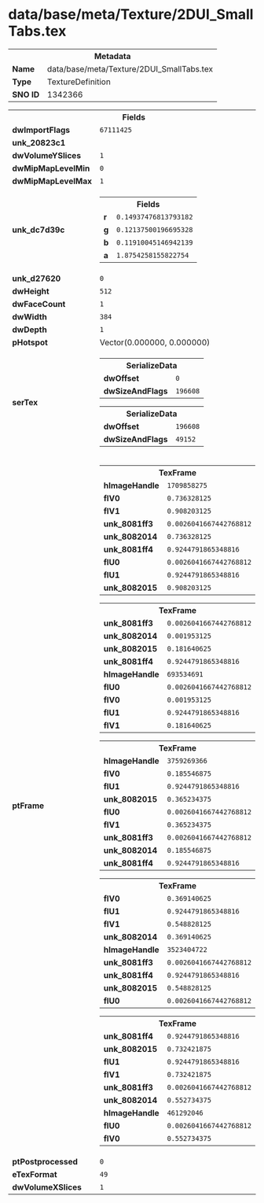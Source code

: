 <h1>data/base/meta/Texture/2DUI_SmallTabs.tex</h1><table><tr><th colspan="100%">Metadata</th></tr><tr><td><b>Name</b></td><td>data/base/meta/Texture/2DUI_SmallTabs.tex</td></tr><tr><td><b>Type</b></td><td>TextureDefinition</td></tr><tr><td><b>SNO ID</b></td><td>1342366</td></tr></table>

<table><tr><th colspan="100%">Fields</th></tr><tr><td><b>dwImportFlags</b></td><td><code>67111425</code></td></tr><tr><td><b>unk_20823c1</b></td><td></td></tr><tr><td><b>dwVolumeYSlices</b></td><td><code>1</code></td></tr><tr><td><b>dwMipMapLevelMin</b></td><td><code>0</code></td></tr><tr><td><b>dwMipMapLevelMax</b></td><td><code>1</code></td></tr><tr><td><b>unk_dc7d39c</b></td><td><table><tr><th colspan="100%">Fields</th></tr><tr><td><b>r</b></td><td><code>0.14937476813793182</code></td></tr><tr><td><b>g</b></td><td><code>0.12137500196695328</code></td></tr><tr><td><b>b</b></td><td><code>0.11910045146942139</code></td></tr><tr><td><b>a</b></td><td><code>1.8754258155822754</code></td></tr></table>

</td></tr><tr><td><b>unk_d27620</b></td><td><code>0</code></td></tr><tr><td><b>dwHeight</b></td><td><code>512</code></td></tr><tr><td><b>dwFaceCount</b></td><td><code>1</code></td></tr><tr><td><b>dwWidth</b></td><td><code>384</code></td></tr><tr><td><b>dwDepth</b></td><td><code>1</code></td></tr><tr><td><b>pHotspot</b></td><td>Vector(0.000000, 0.000000)</td></tr><tr><td><b>serTex</b></td><td><table><tr><th colspan="100%">SerializeData</th></tr><tr><td><b>dwOffset</b></td><td><code>0</code></td></tr><tr><td><b>dwSizeAndFlags</b></td><td><code>196608</code></td></tr></table>


<table><tr><th colspan="100%">SerializeData</th></tr><tr><td><b>dwOffset</b></td><td><code>196608</code></td></tr><tr><td><b>dwSizeAndFlags</b></td><td><code>49152</code></td></tr></table>


</td></tr><tr><td><b>ptFrame</b></td><td><table><tr><th colspan="100%">TexFrame</th></tr><tr><td><b>hImageHandle</b></td><td><code>1709858275</code></td></tr><tr><td><b>flV0</b></td><td><code>0.736328125</code></td></tr><tr><td><b>flV1</b></td><td><code>0.908203125</code></td></tr><tr><td><b>unk_8081ff3</b></td><td><code>0.0026041667442768812</code></td></tr><tr><td><b>unk_8082014</b></td><td><code>0.736328125</code></td></tr><tr><td><b>unk_8081ff4</b></td><td><code>0.9244791865348816</code></td></tr><tr><td><b>flU0</b></td><td><code>0.0026041667442768812</code></td></tr><tr><td><b>flU1</b></td><td><code>0.9244791865348816</code></td></tr><tr><td><b>unk_8082015</b></td><td><code>0.908203125</code></td></tr></table>


<table><tr><th colspan="100%">TexFrame</th></tr><tr><td><b>unk_8081ff3</b></td><td><code>0.0026041667442768812</code></td></tr><tr><td><b>unk_8082014</b></td><td><code>0.001953125</code></td></tr><tr><td><b>unk_8082015</b></td><td><code>0.181640625</code></td></tr><tr><td><b>unk_8081ff4</b></td><td><code>0.9244791865348816</code></td></tr><tr><td><b>hImageHandle</b></td><td><code>693534691</code></td></tr><tr><td><b>flU0</b></td><td><code>0.0026041667442768812</code></td></tr><tr><td><b>flV0</b></td><td><code>0.001953125</code></td></tr><tr><td><b>flU1</b></td><td><code>0.9244791865348816</code></td></tr><tr><td><b>flV1</b></td><td><code>0.181640625</code></td></tr></table>


<table><tr><th colspan="100%">TexFrame</th></tr><tr><td><b>hImageHandle</b></td><td><code>3759269366</code></td></tr><tr><td><b>flV0</b></td><td><code>0.185546875</code></td></tr><tr><td><b>flU1</b></td><td><code>0.9244791865348816</code></td></tr><tr><td><b>unk_8082015</b></td><td><code>0.365234375</code></td></tr><tr><td><b>flU0</b></td><td><code>0.0026041667442768812</code></td></tr><tr><td><b>flV1</b></td><td><code>0.365234375</code></td></tr><tr><td><b>unk_8081ff3</b></td><td><code>0.0026041667442768812</code></td></tr><tr><td><b>unk_8082014</b></td><td><code>0.185546875</code></td></tr><tr><td><b>unk_8081ff4</b></td><td><code>0.9244791865348816</code></td></tr></table>


<table><tr><th colspan="100%">TexFrame</th></tr><tr><td><b>flV0</b></td><td><code>0.369140625</code></td></tr><tr><td><b>flU1</b></td><td><code>0.9244791865348816</code></td></tr><tr><td><b>flV1</b></td><td><code>0.548828125</code></td></tr><tr><td><b>unk_8082014</b></td><td><code>0.369140625</code></td></tr><tr><td><b>hImageHandle</b></td><td><code>3523404722</code></td></tr><tr><td><b>unk_8081ff3</b></td><td><code>0.0026041667442768812</code></td></tr><tr><td><b>unk_8081ff4</b></td><td><code>0.9244791865348816</code></td></tr><tr><td><b>unk_8082015</b></td><td><code>0.548828125</code></td></tr><tr><td><b>flU0</b></td><td><code>0.0026041667442768812</code></td></tr></table>


<table><tr><th colspan="100%">TexFrame</th></tr><tr><td><b>unk_8081ff4</b></td><td><code>0.9244791865348816</code></td></tr><tr><td><b>unk_8082015</b></td><td><code>0.732421875</code></td></tr><tr><td><b>flU1</b></td><td><code>0.9244791865348816</code></td></tr><tr><td><b>flV1</b></td><td><code>0.732421875</code></td></tr><tr><td><b>unk_8081ff3</b></td><td><code>0.0026041667442768812</code></td></tr><tr><td><b>unk_8082014</b></td><td><code>0.552734375</code></td></tr><tr><td><b>hImageHandle</b></td><td><code>461292046</code></td></tr><tr><td><b>flU0</b></td><td><code>0.0026041667442768812</code></td></tr><tr><td><b>flV0</b></td><td><code>0.552734375</code></td></tr></table>


</td></tr><tr><td><b>ptPostprocessed</b></td><td><code>0</code></td></tr><tr><td><b>eTexFormat</b></td><td><code>49</code></td></tr><tr><td><b>dwVolumeXSlices</b></td><td><code>1</code></td></tr></table>

